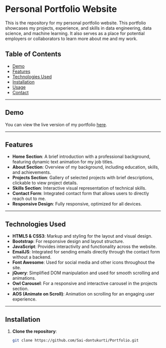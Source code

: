# Personal Portfolio Website

This is the repository for my personal portfolio website. This portfolio showcases my projects, experience, and skills in data engineering, data science, and machine learning. It also serves as a place for potential employers or collaborators to learn more about me and my work.

## Table of Contents
- [Demo](#demo)
- [Features](#features)
- [Technologies Used](#technologies-used)
- [Installation](#installation)
- [Usage](#usage)
- [Contact](#contact)

---

## Demo

You can view the live version of my portfolio [here](https://your-portfolio-link.com).

---

## Features

- **Home Section**: A brief introduction with a professional background, featuring dynamic text animation for my job titles.
- **About Section**: Overview of my background, including education, skills, and achievements.
- **Projects Section**: Gallery of selected projects with brief descriptions, clickable to view project details.
- **Skills Section**: Interactive visual representation of technical skills.
- **Contact Form**: Integrated contact form that allows users to directly reach out to me.
- **Responsive Design**: Fully responsive, optimized for all devices.

---

## Technologies Used

- **HTML5 & CSS3**: Markup and styling for the layout and visual design.
- **Bootstrap**: For responsive design and layout structure.
- **JavaScript**: Provides interactivity and functionality across the website.
- **EmailJS**: Integrated for sending emails directly through the contact form without a backend.
- **Font Awesome**: Used for social media and other icons throughout the site.
- **jQuery**: Simplified DOM manipulation and used for smooth scrolling and animations.
- **Owl Carousel**: For a responsive and interactive carousel in the projects section.
- **AOS (Animate on Scroll)**: Animation on scrolling for an engaging user experience.

---

## Installation

1. **Clone the repository**:
   ```bash
   git clone https://github.com/Sai-dontukurti/Portfolio.git
